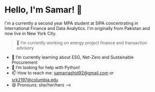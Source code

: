 # Hello, I'm Samar! 👋
I'm a currently a second year MPA student at SIPA concentrating in International Finance and Data Analytics. I'm originally from Pakistan and now live in New York City.

> 🔭 I’m currently working on energy project finance and transaction advisory
- 🌱 I’m currently learning about ESG, Net-Zero and Sustainable Procurement
- 🤔 I’m looking for help with Python!
- 📫 How to reach me: samarrashid92@gmail.com or srk2197@columbia.edu
- 😄 Pronouns: she/her/hers
-->




